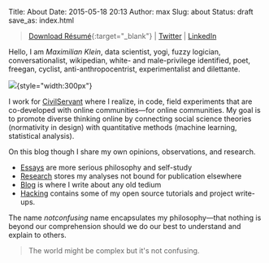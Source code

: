 Title: About
Date: 2015-05-18 20:13
Author: max
Slug: about
Status: draft
save_as: index.html

> [Download Résumé](https://1drv.ms/b/s!Ah6eG0JXlqPTguAhHThSlbe5ZCZvow?e=3A0DB7){:target="_blank"}  \| [Twitter](https://twitter.com/notconfusing) \| [LinkedIn](https://www.linkedin.com/in/notconfusing)

Hello, I am *Maximilian Klein*, data scientist, yogi, fuzzy logician, conversationalist, wikipedian, white- and male-privilege identified, poet, freegan, cyclist, anti-anthropocentrist, experimentalist and dilettante.

![]({static}/images/uploads/2015/05/max_purple.jpg){style="width:300px"}

I work for [CivilServant](http://civilservant.io/) where I realize, in code, field experiments that are co-developed with online communities—for online communities. My goal is to promote diverse thinking online by connecting social science theories (normativity in design) with quantitative methods (machine learning, statistical analysis).

On this blog though I share my own opinions, observations, and research.

+ [Essays](/category/essays) are more serious philosophy and self-study
+ [Research](/category/research-notes) stores my analyses not bound for publication elsewhere
+ [Blog](/category/blog) is where I write about any old tedium
+ [Hacking](/category/hacking) contains some of my open source tutorials and project write-ups.

The name *notconfusing* name encapsulates my philosophy—that nothing is beyond our comprehension should we do our best to understand and explain to others.  
> The world might be complex but it's not confusing.
